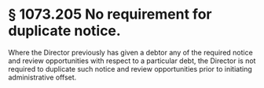 # § 1073.205   No requirement for duplicate notice.

Where the Director previously has given a debtor any of the required notice and review opportunities with respect to a particular debt, the Director is not required to duplicate such notice and review opportunities prior to initiating administrative offset.




